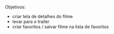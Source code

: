 Objetivos:
- criar tela de detalhes do filme
- levar para o trailer
- criar favoritos / salvar filme na lista de favoritos
